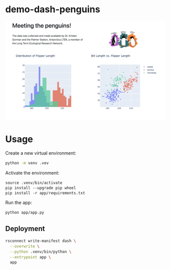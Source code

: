 # demo-dash-penguins

![](./imgs/screenshot.png)

# Usage

Create a new virtual environment:

```bash
python -m venv .vev
```

Activate the environment:

```
source .venv/bin/activate
pip install --upgrade pip wheel
pip install -r app/requirements.txt
```

Run the app:

```bash
python app/app.py
```

## Deployment

```bash
rsconnect write-manifest dash \
  --overwrite \
  --python .venv/bin/python \
  --entrypoint app \
  app
```